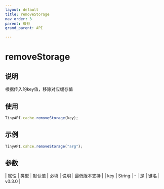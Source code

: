 ```yaml
---
layout: default
title: removeStorage
nav_order: 3
parent: 缓存
grand_parent: API

---
```


# removeStorage
## 说明
根据传入的key值，移除对应缓存值

## 使用
```javascript
TinyAPI.cache.removeStorage(key);
```

## 示例
```javascript
TinyAPI.cahce.removeStorage("arg");
```
    
## 参数

| 属性 | 类型 | 默认值 | 必填 | 说明 | 最低版本支持 |
| key | String | - | 是 | 键名 | v0.3.0 |
